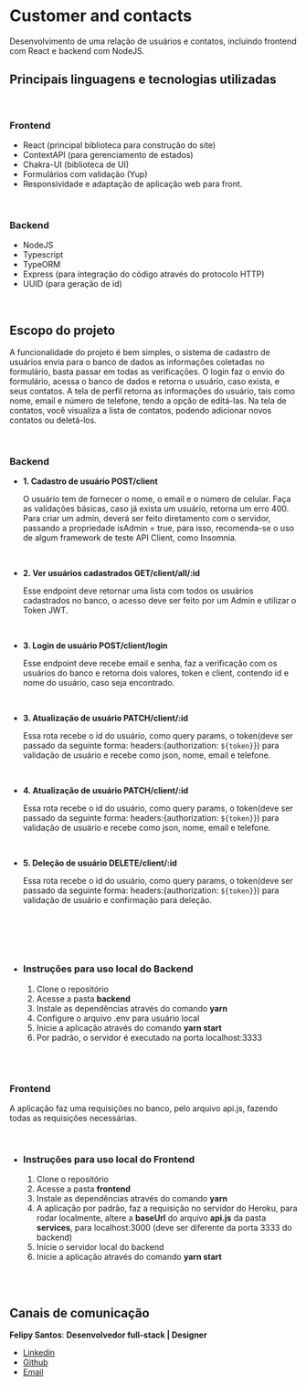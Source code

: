 # Customer and contacts
Desenvolvimento de uma relação de usuários e contatos, incluindo frontend com React e backend com NodeJS. 

## Principais linguagens e tecnologias utilizadas

<br>

### Frontend

- React (principal biblioteca para construção do site)
- ContextAPI (para gerenciamento de estados)
- Chakra-UI (biblioteca de UI)
- Formulários com validação (Yup)
- Responsividade e adaptação de aplicação web para front.

<br>

### Backend

- NodeJS
- Typescript
- TypeORM
- Express (para integração do código através do protocolo HTTP)
- UUID (para geração de id)


<br>

## Escopo do projeto

A funcionalidade do projeto é bem simples, o sistema de cadastro de usuários envia para o banco de dados as informações coletadas no formulário, basta passar em todas as verificações. O login faz o envio do formulário, acessa o banco de dados e retorna o usuário, caso exista, e seus contatos.
A tela de perfil retorna as informações do usuário, tais como nome, email e número de telefone, tendo a opção de editá-las.
Na tela de contatos, você visualiza a lista de contatos, podendo adicionar novos contatos ou deletá-los.

<br>

### Backend

- **1. Cadastro de usuário POST/client**

    O usuário tem de fornecer o nome, o email e o número de celular. Faça as validações básicas, caso já exista um usuário, retorna um erro 400.
    Para criar um admin, deverá ser feito diretamento com o servidor, passando a propriedade isAdmin = true, para isso, recomenda-se o uso de algum framework de teste API Client, como Insomnia.

<br>

- **2. Ver usuários cadastrados GET/client/all/:id**

    Esse endpoint deve retornar uma lista com todos os usuários cadastrados no banco, o acesso deve ser feito por um Admin e utilizar o Token JWT.
    
 <br>
 
- **3. Login de usuário POST/client/login**

    Esse endpoint deve recebe email e senha, faz a verificação com os usuários do banco e retorna dois valores, token e client, contendo id e nome do usuário, caso seja encontrado.

<br>

- **3. Atualização de usuário PATCH/client/:id**

    Essa rota recebe o id do usuário, como query params, o token(deve ser passado da seguinte forma:  headers:{authorization: `${token}`}) para validação de usuário e recebe como json, nome, email e telefone.

<br>

- **4. Atualização de usuário PATCH/client/:id**

    Essa rota recebe o id do usuário, como query params, o token(deve ser passado da seguinte forma:  headers:{authorization: `${token}`}) para validação de usuário e recebe como json, nome, email e telefone.

<br>

- **5. Deleção de usuário DELETE/client/:id**

    Essa rota recebe o id do usuário, como query params, o token(deve ser passado da seguinte forma:  headers:{authorization: `${token}`}) para validação de usuário e confirmação para deleção.

<br>

<br><br>

- ### Instruções para uso local do Backend

    1. Clone o repositório
    2. Acesse a pasta **backend**
    3. Instale as dependências através do comando **yarn**
    4. Configure o arquivo .env para usuário local
    5. Inicie a aplicação através do comando **yarn start**
    6. Por padrão, o servidor é executado na porta localhost:3333
    
<br><br>

### Frontend

A aplicação faz uma requisições no banco, pelo arquivo api.js, fazendo todas as requisições necessárias.  

<br>

- ### Instruções para uso local do Frontend
 
    1. Clone o repositório
    2. Acesse a pasta **frontend**
    3. Instale as dependências através do comando **yarn**
    4. A aplicação por padrão, faz a requisição no servidor do Heroku, para rodar localmente, altere a **baseUrl** do arquivo **api.js** da pasta **services**, para localhost:3000 (deve ser diferente da porta 3333 do backend)
    5. Inicie o servidor local do backend
    6. Inicie a aplicação através do comando **yarn start**
    
<br><br>





## Canais de comunicação

**Felipy Santos**: **Desenvolvedor full-stack | Designer** 

- [Linkedin](https://www.linkedin.com/in/felipy-santos/)
- [Github](https://github.com/felipysantos)
- [Email](felipys23@gmail.com)
